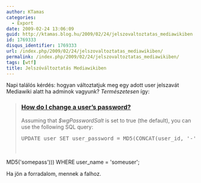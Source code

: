 ```yaml
---
author: KTamas
categories:
  - Export
date: 2009-02-24 13:06:09
guid: http://ktamas.blog.hu/2009/02/24/jelszovaltoztatas_mediawikiben
id: 1769333
disqus_identifier: 1769333
url: /index.php/2009/02/24/jelszovaltoztatas_mediawikiben/
permalink: /index.php/2009/02/24/jelszovaltoztatas_mediawikiben/
tags: [wtf]
title: Jelszóváltoztatás Mediawikiben
---
```


Napi találós kérdés: hogyan változtatjuk meg egy adott user jelszavát Mediawiki alatt ha adminok vagyunk? _Természetesen_ így:

> ### <a href="http://meta.wikimedia.org/wiki/MediaWiki_FAQ#How_do_I_change_a_user.27s_password.3F" target="_blank"><span class="mw-headline">How do I change a user&#8217;s password?</span></a>
> 
> Assuming that <var>$wgPasswordSalt</var> is set to true (the default), you can use the following SQL query:
> 
> <pre>UPDATE user SET user_password = MD5(CONCAT(user_id, '-',<br />
  MD5('somepass'))) WHERE user_name = 'someuser';</pre>

Ha jön a forradalom, mennek a falhoz.

